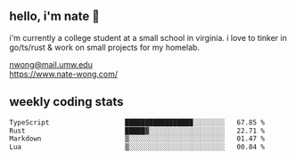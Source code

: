 ## hello, i'm nate 👋
i'm currently a college student at a small school in virginia. i love to tinker in go/ts/rust & work on small projects for my homelab.

nwong@mail.umw.edu <br/>
https://www.nate-wong.com/

## weekly coding stats
<!--START_SECTION:waka-->

```txt
TypeScript                   █████████████████░░░░░░░░   67.85 %
Rust                         █████▓░░░░░░░░░░░░░░░░░░░   22.71 %
Markdown                     ▒░░░░░░░░░░░░░░░░░░░░░░░░   01.47 %
Lua                          ▒░░░░░░░░░░░░░░░░░░░░░░░░   00.84 %
```

<!--END_SECTION:waka-->
